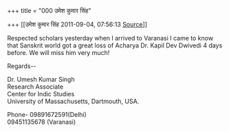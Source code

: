 +++
title = "000 उमेश कुमार सिंह"

+++
[[उमेश कुमार सिंह	2011-09-04, 07:56:13 [Source](https://groups.google.com/g/bvparishat/c/NpeLPKkSPY0)]]



Respected scholars yesterday when I arrived to Varanasi I came to know that Sanskrit world got a great loss of Acharya Dr. Kapil Dev Dwivedi 4 days before. We will miss him very much!  

  

Regards--  

  

Dr. Umesh Kumar Singh  
Research Associate  
Center for Indic Studies  
University of Massachusetts, Dartmouth, USA.

Phone- 09891672591(Delhi)  
   09451135678 (Varanasi)  
  
  

  

